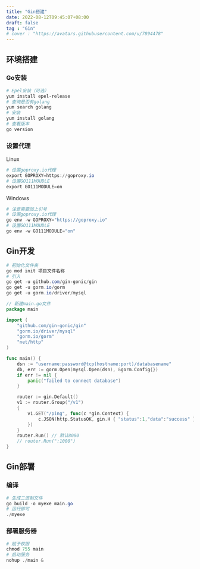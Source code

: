 ```yaml
---
title: "Gin搭建"
date: 2022-08-12T09:45:07+08:00
draft: false
tag : "Gin"
# cover : "https://avatars.githubusercontent.com/u/7894478"
---
```

## 环境搭建
### Go安装

```powershell
# Epel安装（可选）
yum install epel-release
# 查询是否有golang
yum search golang
# 安装
yum install golang
# 查看版本
go version
```

### 设置代理

Linux

```powershell
# 设置goproxy.io代理
export GOPROXY=https://goproxy.io
# 设置GO111MOUDLE
export GO111MODULE=on
```

Windows

```powershell
# 注意需要加上引号
# 设置goproxy.io代理
go env -w GOPROXY="https://goproxy.io"
# 设置GO111MOUDLE
go env -w GO111MODULE="on"
```

## Gin开发

```powershell
# 初始化文件夹
go mod init 项目文件名称
# 引入
go get -u github.com/gin-gonic/gin
go get -u gorm.io/gorm
go get -u gorm.io/driver/mysql
```
```go
// 新建main.go文件
package main

import (
	"github.com/gin-gonic/gin"
	"gorm.io/driver/mysql"
	"gorm.io/gorm"
	"net/http"
)

func main() {
	dsn := "username:password@tcp(hostname:port)/databasename"
	db, err := gorm.Open(mysql.Open(dsn), &gorm.Config{})
	if err != nil {
		panic("failed to connect database")
	}

	router := gin.Default()
	v1 := router.Group("/v1")
	{
		v1.GET("/ping", func(c *gin.Context) {
			c.JSON(http.StatusOK, gin.H { "status":1,"data":"success" })
		})
	}
    router.Run() // 默认8080
    // router.Run(":1000")
}
```

## Gin部署
### 编译

```powershell
# 生成二进制文件
go build -o myexe main.go
# 运行即可
./myexe
```

### 部署服务器

```powershell
# 赋予权限
chmod 755 main
# 启动服务
nohup ./main &
```

